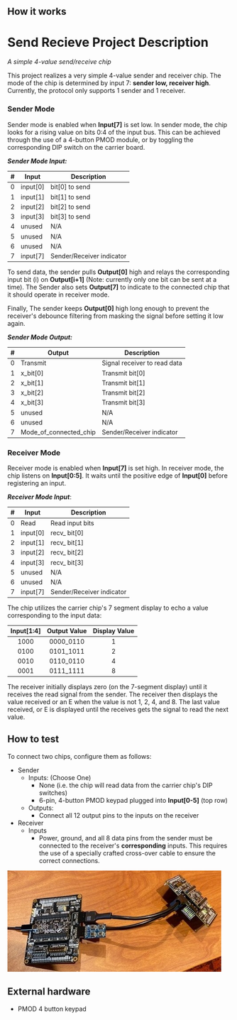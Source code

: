 <!---

This file is used to generate your project datasheet. Please fill in the information below and delete any unused
sections.

You can also include images in this folder and reference them in the markdown. Each image must be less than
512 kb in size, and the combined size of all images must be less than 1 MB.
-->

## How it works

# Send Recieve Project Description
*A simple 4-value send/receive chip*

This project realizes a very simple 4-value sender and receiver chip. The mode 
of the chip is determined by input 7: **sender low, receiver high**. Currently,
the protocol only supports 1 sender and 1 receiver.

### Sender Mode
Sender mode is enabled when **Input\[7\]** is set low. In sender mode, the chip 
looks for a rising value on bits 0:4 of the input bus. This can be achieved 
through the use of a 4-button PMOD module, or by toggling the corresponding DIP 
switch on the carrier board.

***Sender Mode Input:***

| \# | Input      | Description               |
| -- | ---------- | ------------------------- |
| 0  | input\[0\] | bit\[0\] to send          |
| 1  | input\[1\] | bit\[1\] to send          |
| 2  | input\[2\] | bit\[2\] to send          |
| 3  | input\[3\] | bit\[3\] to send          |
| 4  | unused     | N/A                       |
| 5  | unused     | N/A                       |
| 6  | unused     | N/A                       |
| 7  | input\[7\] | Sender/Receiver indicator |

To send data, the sender pulls **Output\[0\]** high and relays the corresponding 
input bit (i) on **Output\[i+1\]** (Note: currently only one bit can be sent at 
a time). The Sender also sets **Output\[7\]** to indicate to the connected chip
that it should operate in receiver mode. 

Finally, The sender keeps **Output\[0\]** high long enough to prevent the 
receiver's debounce filtering from masking the signal before setting it low 
again.

***Sender Mode Output:***

| \# | Output                    | Description                  |
| -- | ------------------------- | ---------------------------- |
| 0  | Transmit                  | Signal receiver to read data |
| 1  | x\_bit\[0\]               | Transmit bit\[0\]            |
| 2  | x\_bit\[1\]               | Transmit bit\[1\]            |
| 3  | x\_bit\[2\]               | Transmit bit\[2\]            |
| 4  | x\_bit\[3\]               | Transmit bit\[3\]            |
| 5  | unused                    | N/A                          |
| 6  | unused                    | N/A                          |
| 7  | Mode\_of\_connected\_chip | Sender/Receiver indicator    |

### Receiver Mode
Receiver mode is enabled when **Input\[7\]** is set high. In receiver mode, the 
chip listens on **Input\[0:5\]**. It waits until the positive edge of
**Input\[0\]** before registering an input. 

***Receiver Mode Input***:

| \# | Input      | Description               |
| -- | ---------- | ------------------------- |
| 0  | Read       | Read input bits           |
| 1  | input\[0\] | recv\_ bit\[0\]           |
| 2  | input\[1\] | recv\_ bit\[1\]           |
| 3  | input\[2\] | recv\_ bit\[2\]           |
| 4  | input\[3\] | recv\_ bit\[3\]           |
| 5  | unused     | N/A                       |
| 6  | unused     | N/A                       |
| 7  | input\[7\] | Sender/Receiver indicator |

The chip utilizes the carrier chip's 7 segment display to echo a value 
corresponding to the input data:

| Input\[1:4\] | Output Value | Display Value |
| :----------: | :-----------: | :-----------: |
| 1000 | 0000_0110 | 1 |
| 0100 | 0101_1011 | 2 |
| 0010 | 0110_0110 | 4 |
| 0001 | 0111_1111 | 8 |

The receiver initially displays zero (on the 7-segment display) until it
receives the read signal from the sender. The receiver then displays the
value received or an E when the value is not 1, 2, 4, and 8. The last
value received, or E is displayed until the receives gets the signal to
read the next value.

## How to test

To connect two chips, configure them as follows:

- Sender
  - Inputs: (Choose One)
    - None (i.e. the chip will read data from the carrier chip's DIP switches)
    - 6-pin, 4-button PMOD keypad plugged into **Input\[0-5\]** (top row)
  - Outputs:
    - Connect all 12 output pins to the inputs on the receiver
- Receiver
  - Inputs
    - Power, ground, and all 8 data pins from the sender must be connected to the receiver's **corresponding** inputs. This requires the use of a specially crafted cross-over cable to ensure the correct connections.

![picture of two chips connected as sender-receiver](Sender-Receiver.jpg)

## External hardware

- PMOD 4 button keypad
